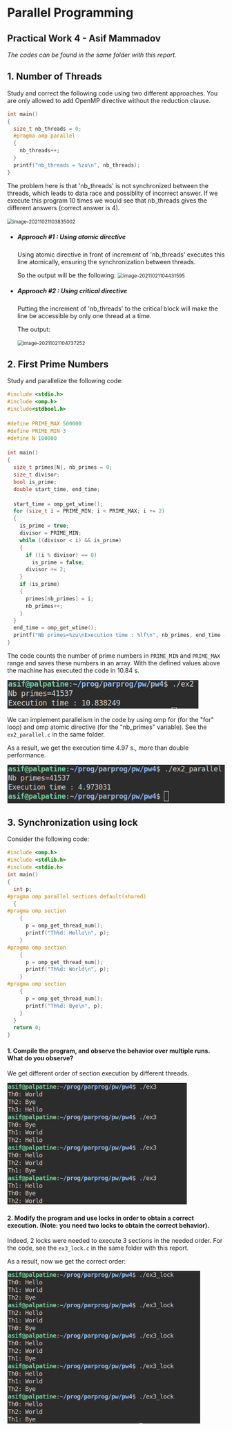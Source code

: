 # Parallel Programming

## Practical Work 4 - Asif Mammadov

*The codes can be found in the same folder with this report.*





## 1. Number of Threads

Study and correct the following code using two different approaches. You are only allowed to add OpenMP directive without the reduction clause.

```c
int main()
{
  size_t nb_threads = 0;
  #pragma omp parallel
  {
    nb_threads++;
  }
  printf("nb_threads = %zu\n", nb_threads);
}
```

The problem here is that 'nb_threads' is not synchronized between the threads, which leads to data race and possiblity of incorrect answer. If we execute this program 10 times we would see that nb_threads gives the different answers (correct answer is 4).

<img src="/home/asif/.config/Typora/typora-user-images/image-20211021103835002.png" alt="image-20211021103835002" style="zoom:80%;" />

* ##### Approach #1 : Using atomic directive

  Using atomic directive in front of increment of 'nb_threads' executes this line atomically, ensuring the synchronization between threads.

  So the output will be the following:
  <img src="/home/asif/.config/Typora/typora-user-images/image-20211021104431595.png" alt="image-20211021104431595" style="zoom:80%;" />

* ##### Approach #2 : Using critical directive

  Putting the increment of 'nb_threads' to the critical block will make the line be accessible by only one thread at a time.

  The output:

  <img src="/home/asif/.config/Typora/typora-user-images/image-20211021104737252.png" alt="image-20211021104737252" style="zoom:80%;" />









## 2. First Prime Numbers

Study and parallelize the following code:

```c
#include <stdio.h>
#include <omp.h>
#include<stdbool.h>

#define PRIME_MAX 500000
#define PRIME_MIN 3
#define N 100000

int main()
{
  size_t primes[N], nb_primes = 0;
  size_t divisor;
  bool is_prime;
  double start_time, end_time;

  start_time = omp_get_wtime();
  for (size_t i = PRIME_MIN; i < PRIME_MAX; i += 2)
  {
    is_prime = true;
    divisor = PRIME_MIN;
    while ((divisor < i) && is_prime)
    {
      if ((i % divisor) == 0)
        is_prime = false;
      divisor += 2;
    }
    if (is_prime)
    {
      primes[nb_primes] = i;
      nb_primes++;
    }
  }
  end_time = omp_get_wtime();
  printf("Nb primes=%zu\nExecution time : %lf\n", nb_primes, end_time - start_time);
}
```

The code counts the number of prime numbers in `PRIME_MIN` and `PRIME_MAX` range and saves these numbers in an array. With the defined values above the machine has executed the code in 10.84 s.

![image-20211021123842453](pw4.assets/image-20211021123842453.png)

We can implement parallelism in the code by using omp for (for the "for" loop) and omp atomic directive (for the "nb_primes" variable). See the `ex2_parallel.c` in the same folder.

As a result, we get the execution time 4.97 s., more than double performance.

![image-20211021124355671](pw4.assets/image-20211021124355671.png)









## 3. Synchronization using lock

Consider the following code:

```c
#include <omp.h>
#include <stdlib.h>
#include <stdio.h>
int main()
{
  int p;
#pragma omp parallel sections default(shared)
  {
#pragma omp section
    {
      p = omp_get_thread_num();
      printf("Th%d: Hello\n", p);
    }
#pragma omp section
    {
      p = omp_get_thread_num();
      printf("Th%d: World\n", p);
    }
#pragma omp section
    {
      p = omp_get_thread_num();
      printf("Th%d: Bye\n", p);
    }
  }
  return 0;
}
```



#### 1. Compile the program, and observe the behavior over multiple runs. What do you observe?

We get different order of section execution by different threads.

<img src="pw4.assets/image-20211021230847928.png" alt="image-20211021230847928" style="zoom:80%;" />



#### 2. Modify the program and use locks in order to obtain a correct execution. (Note: you need two locks to obtain the correct behavior).

Indeed, 2 locks were needed to execute 3 sections in the needed order. For the code, see the `ex3_lock.c` in the same folder with this report.

As a result, now we get the correct order:

<img src="pw4.assets/image-20211021232613019.png" alt="image-20211021232613019" style="zoom:80%;" />

